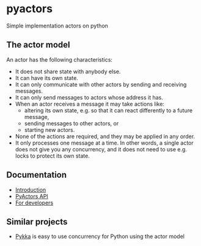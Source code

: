 pyactors
========

Simple implementation actors on python

## The actor model

An actor has the following characteristics:

 * It does not share state with anybody else.
 * It can have its own state.
 * It can only communicate with other actors by sending and receiving messages.
 * It can only send messages to actors whose address it has.
 * When an actor receives a message it may take actions like:
    - altering its own state, e.g. so that it can react differently to a future message,
    - sending messages to other actors, or
    - starting new actors.
 * None of the actions are required, and they may be applied in any order.
 * It only processes one message at a time. In other words, a single actor does not give you any concurrency, and it does not need to use e.g. locks to protect its own state.

## Documentation

- [Introduction](https://github.com/ownport/pyactors/blob/master/docs/introduction.md)
- [PyActors API](https://github.com/ownport/pyactors/blob/master/docs/api.md)
- [For developers](https://github.com/ownport/pyactors/blob/master/docs/development.md)

## Similar projects

- [Pykka](http://pykka.readthedocs.org/en/latest/) is easy to use concurrency for Python using the actor model

